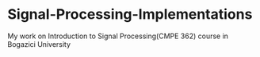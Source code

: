 # Signal-Processing-Implementations
My work on Introduction to Signal Processing(CMPE 362) course in Bogazici University
